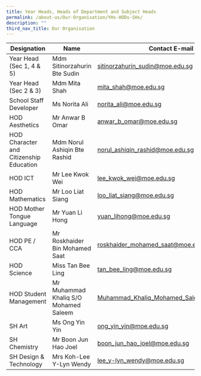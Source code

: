 ```yaml
---
title: Year Heads, Heads of Department and Subject Heads
permalink: /about-us/Our-Organisation/YHs-HODs-SHs/
description: ""
third_nav_title: Our Organisation
---
```



| Designation | Name | Contact E-mail |
| -------- | -------- | -------- |
| Year Head (Sec 1, 4 & 5)     | Mdm Sitinorzahurin Bte Sudin     | sitinorzahurin_sudin@moe.edu.sg     |
| Year Head (Sec 2 & 3)     | Mdm Mita Shah     | mita_shah@moe.edu.sg     |
| School Staff Developer    | Ms Norita Ali     | norita_ali@moe.edu.sg     |
| HOD Aesthetics     | Mr Anwar B Omar     | 	anwar_b_omar@moe.edu.sg     |
| HOD Character and Citizenship Education     | Mdm Norul Ashiqin Bte Rashid     | norul_ashiqin_rashid@moe.edu.sg     |
| HOD ICT     | Mr Lee Kwok Wei     | lee_kwok_wei@moe.edu.sg     |
| HOD Mathematics     | Mr Loo Liat Siang     | loo_liat_siang@moe.edu.sg     |
| HOD Mother Tongue Language    | 	Mr Yuan Li Hong     | yuan_lihong@moe.edu.sg     |
| HOD PE / CCA     | Mr Roskhaider Bin Mohamed Saat     | roskhaider_mohamed_saat@moe.edu.sg     |
| HOD Science     | Miss Tan Bee Ling     | tan_bee_ling@moe.edu.sg     |
| HOD Student Management     | Mr Muhammad Khaliq S/O Mohamed Saleem     | Muhammad_Khaliq_Mohamed_Saleem@moe.edu.sg     |
| SH Art     | Ms Ong Yin Yin     | ong_yin_yin@moe.edu.sg     |
| SH Chemistry     | Mr Boon Jun Hao Joel     | boon_jun_hao_joel@moe.edu.sg     |
| SH Design & Technology     | Mrs Koh-Lee Y-Lyn Wendy    | lee_y-lyn_wendy@moe.edu.sg     |
